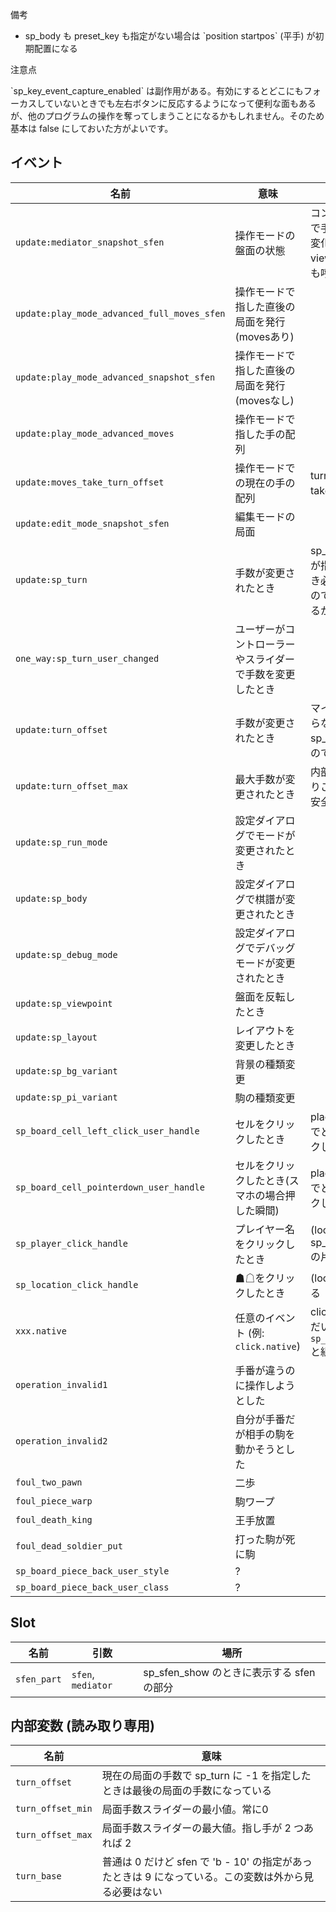 <article class="message is-info">
  <div class="message-header">
    <p>備考</p>
  </div>
  <div class="message-body">
    <ul>
      <li>sp_body も preset_key も指定がない場合は `position startpos` (平手) が初期配置になる</li>
    </ul>
  </div>
</article>

<article class="message is-warning">
  <div class="message-header">
    <p>注意点</p>
  </div>
  <div class="message-body">
    `sp_key_event_capture_enabled` は副作用がある。有効にするとどこにもフォーカスしていないときでも左右ボタンに反応するようになって便利な面もあるが、他のプログラムの操作を奪ってしまうことになるかもしれません。そのため基本は false にしておいた方がよいです。
  </div>
</article>

## イベント

| 名前                                        | 意味                                                     | 備考                                                           |   |
|---------------------------------------------|----------------------------------------------------------|----------------------------------------------------------------|---|
| `update:mediator_snapshot_sfen`             | 操作モードの盤面の状態                                   | コントローラーで手を戻しても変化する。view_mode でも呼ばれる   |   |
| `update:play_mode_advanced_full_moves_sfen` | 操作モードで指した直後の局面を発行(movesあり)            |                                                                |   |
| `update:play_mode_advanced_snapshot_sfen`   | 操作モードで指した直後の局面を発行(movesなし)            |                                                                |   |
| `update:play_mode_advanced_moves`           | 操作モードで指した手の配列                               |                                                                |   |
| `update:moves_take_turn_offset`             | 操作モードでの現在の手の配列                             | turn_offset で take している                                   |   |
| `update:edit_mode_snapshot_sfen`            | 編集モードの局面                                         |                                                                |   |
| `update:sp_turn`                            | 手数が変更されたとき                                     | sp_turn に -1 が指定されたとき必ず呼ばれるので名前変更するかも |   |
| `one_way:sp_turn_user_changed`              | ユーザーがコントローラーやスライダーで手数を変更したとき |                                                                |   |
| `update:turn_offset`                        | 手数が変更されたとき                                     | マイナスにはならない。sp_turn と被るので追加。                 |   |
| `update:turn_offset_max`                    | 最大手数が変更されたとき                                 | 内部変数参照よりこっちの方が安全なはず                         |   |
| `update:sp_run_mode`                        | 設定ダイアログでモードが変更されたとき                   |                                                                |   |
| `update:sp_body`                            | 設定ダイアログで棋譜が変更されたとき                     |                                                                |   |
| `update:sp_debug_mode`                      | 設定ダイアログでデバッグモードが変更されたとき           |                                                                |   |
| `update:sp_viewpoint`                       | 盤面を反転したとき                                       |                                                                |   |
| `update:sp_layout`                          | レイアウトを変更したとき                                 |                                                                |   |
| `update:sp_bg_variant`                      | 背景の種類変更                                           |                                                                |   |
| `update:sp_pi_variant`                      | 駒の種類変更                                             |                                                                |   |
| `sp_board_cell_left_click_user_handle`      | セルをクリックしたとき                                   | place が来るのでどこをクリックしたかわかる                     |   |
| `sp_board_cell_pointerdown_user_handle`     | セルをクリックしたとき(スマホの場合押した瞬間)           | place が来るのでどこをクリックしたかわかる                     |   |
| `sp_player_click_handle`                    | プレイヤー名をクリックしたとき                           | (location, sp_player_infoの片側) がくる                        |   |
| `sp_location_click_handle`                  | ☗☖をクリックしたとき                                     | (location) がくる                                              |   |
| `xxx.native`                                | 任意のイベント (例: `click.native`)                      | click の場合はだいたい `sp_op_disabled` と組み合わせる         |   |
| `operation_invalid1`                        | 手番が違うのに操作しようとした                           |                                                                |   |
| `operation_invalid2`                        | 自分が手番だが相手の駒を動かそうとした                   |                                                                |   |
| `foul_two_pawn`                             | 二歩                                                     |                                                                |   |
| `foul_piece_warp`                           | 駒ワープ                                                 |                                                                |   |
| `foul_death_king`                           | 王手放置                                                 |                                                                |   |
| `foul_dead_soldier_put`                     | 打った駒が死に駒                                         |                                                                |   |
| `sp_board_piece_back_user_style`            | ?                                                        |                                                                |   |
| `sp_board_piece_back_user_class`            | ?                                                        |                                                                |   |

## Slot

| 名前      | 引数           | 場所                                   |
|-----------|----------------|----------------------------------------|
| `sfen_part` | `sfen`, `mediator` | sp_sfen_show のときに表示する sfen の部分 |

## 内部変数 (読み取り専用)

| 名前      | 意味                                                                             |
|-----------|----------------------------------------------------------------------------------|
| `turn_offset`     | 現在の局面の手数で sp_turn に -1 を指定したときは最後の局面の手数になっている |
| `turn_offset_min` | 局面手数スライダーの最小値。常に0 |
| `turn_offset_max` | 局面手数スライダーの最大値。指し手が 2 つあれば 2 |
| `turn_base`       | 普通は 0 だけど sfen で 'b - 10' の指定があったときは 9 になっている。この変数は外から見る必要はない
